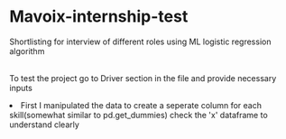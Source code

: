 # Mavoix-internship-test
Shortlisting for interview of different roles using ML logistic regression algorithm
<br>
<br>

To test the project go to Driver section in the file and provide necessary inputs <br>

<li>First I manipulated the data to create a seperate column for each skill(somewhat similar to pd.get_dummies)
 check the 'x' dataframe to understand clearly</li>
 
